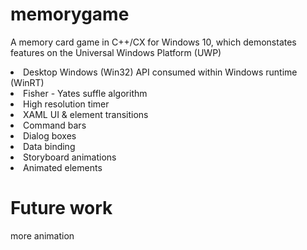 # memorygame

A memory card game in C++/CX for Windows 10, which demonstates features on the Universal Windows Platform (UWP)<br/>
<li>Desktop Windows (Win32) API consumed within Windows runtime (WinRT)</li>
<li>Fisher - Yates suffle algorithm</li>
<li>High resolution timer</li>
<li>XAML UI & element transitions</li>
<li>Command bars</li>
<li>Dialog boxes</li>
<li>Data binding</li>
<li>Storyboard animations</li>
<li>Animated elements</li>

# Future work
more animation

